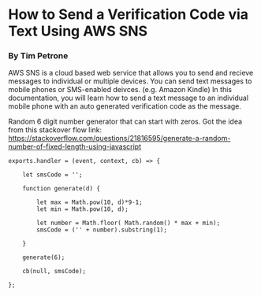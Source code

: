# How to Send a Verification Code via Text Using AWS SNS

### By Tim Petrone

AWS SNS is a cloud based web service that allows you to send and recieve messages to individual or multiple devices. You can send text messages to mobile phones or SMS-enabled deivces. (e.g. Amazon Kindle) In this documentation, you will learn how to send a text message to an individual mobile phone with an auto generated verification code as the message.







Random 6 digit number generator that can start with zeros.
Got the idea from this stackover flow link: https://stackoverflow.com/questions/21816595/generate-a-random-number-of-fixed-length-using-javascript


```
exports.handler = (event, context, cb) => {

    let smsCode = '';

    function generate(d) {

        let max = Math.pow(10, d)*9-1;
        let min = Math.pow(10, d);

        let number = Math.floor( Math.random() * max + min);
        smsCode = ('' + number).substring(1);

    }

    generate(6);

    cb(null, smsCode);

};
```
